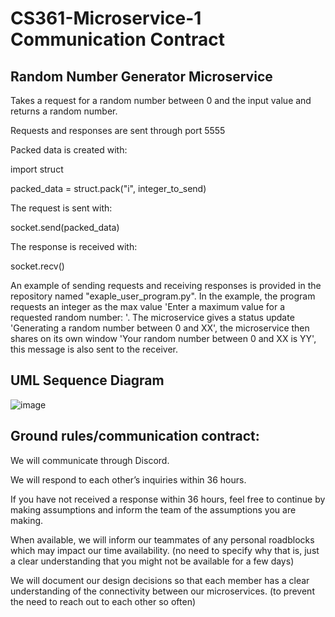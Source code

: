 # CS361-Microservice-1 Communication Contract

## Random Number Generator Microservice

Takes a request for a random number between 0 and the input value and returns a random number. 

Requests and responses are sent through port 5555

Packed data is created with:


import struct

packed_data = struct.pack("i", integer_to_send)

The request is sent with:

socket.send(packed_data)


The response is received with:

socket.recv()

An example of sending requests and receiving responses is provided in the repository named "exaple_user_program.py". In the example, the program requests an integer as the max value 'Enter a maximum value for a requested random number: '. The microservice gives a status update 'Generating a random number between 0 and XX', the microservice then shares on its own window 'Your random number between 0 and XX is YY', this message is also sent to the receiver.

## UML Sequence Diagram
![image](https://github.com/user-attachments/assets/b0654dbc-c3fa-473b-ade7-991e51870a80)


## Ground rules/communication contract:

We will communicate through Discord.

We will respond to each other’s inquiries within 36 hours.

If you have not received a response within 36 hours, feel free to continue by making assumptions and inform the team of the assumptions you are making.

When available, we will inform our teammates of any personal roadblocks which may impact our time availability. (no need to specify why that is, just a clear understanding that you might not be available for a few days)

We will document our design decisions so that each member has a clear understanding of the connectivity between our microservices. (to prevent the need to reach out to each other so often)




